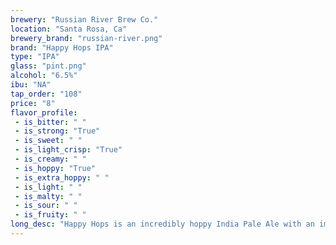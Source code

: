 ```yaml
---
brewery: "Russian River Brew Co."
location: "Santa Rosa, Ca"
brewery_brand: "russian-river.png"
brand: "Happy Hops IPA"
type: "IPA"
glass: "pint.png"
alcohol: "6.5%"
ibu: "NA"
tap_order: "108"
price: "8"
flavor_profile:
 - is_bitter: " "
 - is_strong: "True"
 - is_sweet: " "
 - is_light_crisp: "True"
 - is_creamy: " "
 - is_hoppy: "True"
 - is_extra_hoppy: " "
 - is_light: " "
 - is_malty: " "
 - is_sour: " "
 - is_fruity: " "
long_desc: "Happy Hops is an incredibly hoppy India Pale Ale with an immense hop aroma and flavor and a mild bitterness."
---
```


